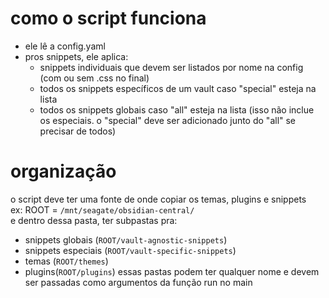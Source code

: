 # como o script funciona
- ele lê a config.yaml
- pros snippets, ele aplica:
    - snippets individuais que devem ser listados por nome na config (com ou sem .css no final)
    - todos os snippets específicos de um vault caso "special" esteja na lista
    - todos os snippets globais caso "all" esteja na lista (isso não inclue os especiais. o "special" deve ser adicionado junto do "all" se precisar de todos)

# organização
o script deve ter uma fonte de onde copiar os temas, plugins e snippets  
ex: ROOT = `/mnt/seagate/obsidian-central/`  
e dentro dessa pasta, ter subpastas pra:
- snippets globais (`ROOT/vault-agnostic-snippets`)
- snippets especiais (`ROOT/vault-specific-snippets`)
- temas (`ROOT/themes`)
- plugins(`ROOT/plugins`)
essas pastas podem ter qualquer nome e devem ser passadas como argumentos da função run no main